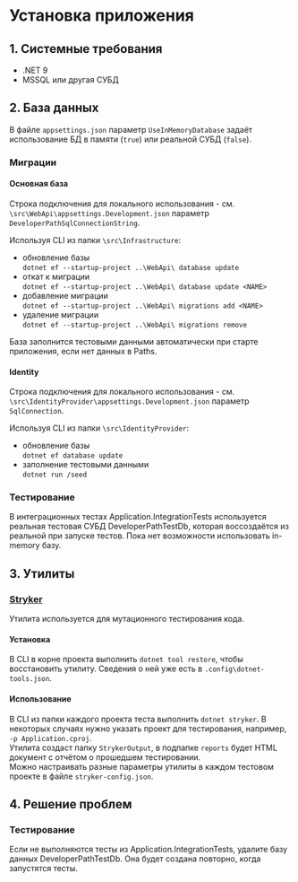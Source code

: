 ﻿# Установка приложения

## 1. Системные требования
  - .NET 9
  - MSSQL или другая СУБД

## 2. База данных
В файле `appsettings.json` параметр `UseInMemoryDatabase` задаёт использование БД в памяти (`true`) или реальной СУБД (`false`).

### Миграции
#### Основная база
Строка подключения для локального использования - см. `\src\WebApi\appsettings.Development.json` параметр `DeveloperPathSqlConnectionString`.

Используя CLI из папки `\src\Infrastructure`:
- обновление базы  
`dotnet ef --startup-project ..\WebApi\ database update`
- откат к миграции   
`dotnet ef --startup-project ..\WebApi\ database update <NAME>`
- добавление миграции  
`dotnet ef --startup-project ..\WebApi\ migrations add <NAME>`
- удаление миграции  
`dotnet ef --startup-project ..\WebApi\ migrations remove`

База заполнится тестовыми данными автоматически при старте приложения, если нет данных в Paths.

#### Identity
Строка подключения для локального использования - см. `\src\IdentityProvider\appsettings.Development.json` параметр `SqlConnection`.

Используя CLI из папки `\src\IdentityProvider`:
- обновление базы  
`dotnet ef database update`
- заполнение тестовыми данными  
`dotnet run /seed`

### Тестирование
В интеграционных тестах Application.IntegrationTests используется реальная тестовая СУБД DeveloperPathTestDb, которая воссоздаётся из реальной при запуске тестов. Пока нет возможности использовать in-memory базу.

## 3. Утилиты
### [Stryker](https://stryker-mutator.io/)
Утилита используется для мутационного тестирования кода.

#### Установка
В CLI в корне проекта выполнить `dotnet tool restore`, чтобы восстановить утилиту. Сведения о ней уже есть в `.config\dotnet-tools.json`.

#### Использование
В CLI из папки каждого проекта теста выполнить `dotnet stryker`.  В некоторых случаях нужно указать проект для тестирования, например, `-p Application.cproj`.  
Утилита создаст папку `StrykerOutput`, в подпапке `reports` будет HTML документ с отчётом о прошедшем тестировании.  
Можно настраивать разные параметры утилиты в каждом тестовом проекте в файле `stryker-config.json`.

## 4. Решение проблем

### Тестирование
Если не выполняются тесты из Application.IntegrationTests, удалите базу данных DeveloperPathTestDb. Она будет создана повторно, когда запустятся тесты.

